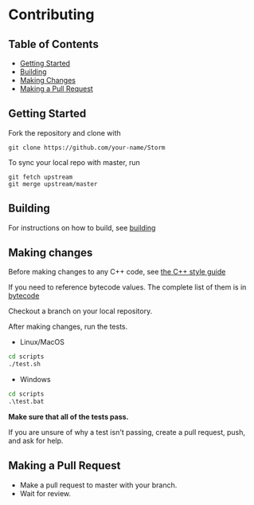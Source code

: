 # Contributing

## Table of Contents

- [Getting Started](#getting-started)
- [Building](#building)
- [Making Changes](#making-changes)
- [Making a Pull Request](#making-a-pull-request)

## Getting Started

Fork the repository and clone with

```console
git clone https://github.com/your-name/Storm
```

To sync your local repo with master, run
```console
git fetch upstream
git merge upstream/master
```

## Building

For instructions on how to build, see [building](/Storm/building)

## Making changes

Before making changes to any C++ code, see [the C++ style guide](/Storm/contributing/style-cpp)

If you need to reference bytecode values. The complete list of them is in [bytecode](/Storm/contributing/bytecode)

Checkout a branch on your local repository.

After making changes, run the tests.

- Linux/MacOS

```sh
cd scripts
./test.sh
```

- Windows

```bat
cd scripts
.\test.bat
```

**Make sure that all of the tests pass.**

If you are unsure of why a test isn't passing, create a pull request, push, and ask for help.

## Making a Pull Request

- Make a pull request to master with your branch.
- Wait for review.
